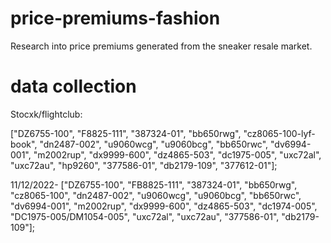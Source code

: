# price-premiums-fashion

Research into price premiums generated from the sneaker resale market. 


# data collection 

Stocxk/flightclub:

["DZ6755-100", "F8825-111", "387324-01", "bb650rwg", "cz8065-100-lyf-book", "dn2487-002", "u9060wcg", "u9060bcg", "bb650rwc",
"dv6994-001",  "m2002rup", "dx9999-600", "dz4865-503", "dc1975-005", "uxc72al", "uxc72au", "hp9260", "377586-01", "db2179-109",
"377612-01"];


11/12/2022-
 ["DZ6755-100", "FB8825-111", "387324-01", "bb650rwg", "cz8065-100", "dn2487-002", "u9060wcg", "u9060bcg", "bb650rwc",
"dv6994-001",  "m2002rup", "dx9999-600", "dz4865-503", "dc1974-005",  "DC1975-005/DM1054-005", "uxc72al", "uxc72au", "377586-01", "db2179-109"];






